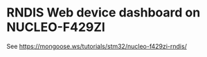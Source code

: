 # RNDIS Web device dashboard on NUCLEO-F429ZI

See https://mongoose.ws/tutorials/stm32/nucleo-f429zi-rndis/
